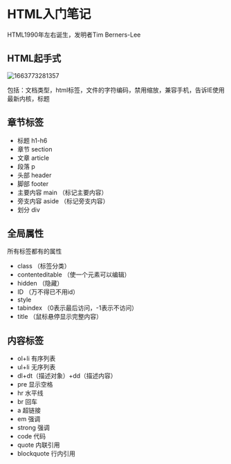 # HTML入门笔记

HTML1990年左右诞生，发明者Tim Berners-Lee

## HTML起手式

![1663773281357](C:\Users\YLK\Desktop\笔记\img\1663773281357.png)

包括：文档类型，html标签，文件的字符编码，禁用缩放，兼容手机，告诉IE使用最新内核，标题

## 章节标签

- 标题 h1-h6
- 章节 section
- 文章 article
- 段落 p
- 头部 header
- 脚部 footer
- 主要内容 main （标记主要内容）
- 旁支内容 aside （标记旁支内容）
- 划分 div

## 全局属性

所有标签都有的属性

- class （标签分类）
- contenteditable （使一个元素可以编辑）
- hidden （隐藏）
- ID （万不得已不用id）
- style
- tabindex （0表示最后访问，-1表示不访问）
- title （鼠标悬停显示完整内容）

## 内容标签

- ol+li 有序列表
- ul+li 无序列表
- dl+dt（描述对象）+dd（描述内容） 
- pre 显示空格
- hr 水平线
- br 回车
- a 超链接
- em 强调
- strong 强调
- code 代码
- quote 内联引用
- blockquote 行内引用